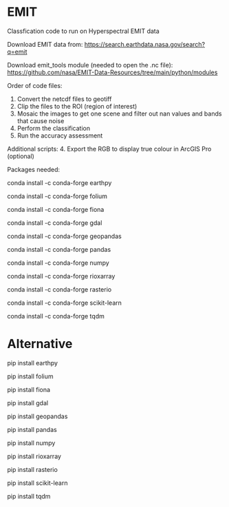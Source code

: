 # EMIT
Classfication code to run on Hyperspectral EMIT data

Download EMIT data from: https://search.earthdata.nasa.gov/search?q=emit

Download emit_tools module (needed to open the .nc file): https://github.com/nasa/EMIT-Data-Resources/tree/main/python/modules

Order of code files:
1. Convert the netcdf files to geotiff
2. Clip the files to the ROI (region of interest)
3. Mosaic the images to get one scene and filter out nan values and bands that cause noise
4. Perform the classification
5. Run the accuracy assessment 

Additional scripts:
4. Export the RGB to display true colour in ArcGIS Pro (optional)

Packages needed: 

conda install -c conda-forge earthpy

conda install -c conda-forge folium

conda install -c conda-forge fiona

conda install -c conda-forge gdal

conda install -c conda-forge geopandas

conda install -c conda-forge pandas

conda install -c conda-forge numpy

conda install -c conda-forge rioxarray

conda install -c conda-forge rasterio

conda install -c conda-forge scikit-learn

conda install -c conda-forge tqdm


# Alternative
pip install earthpy

pip install folium

pip install fiona

pip install gdal

pip install geopandas

pip install pandas

pip install numpy

pip install rioxarray

pip install rasterio

pip install scikit-learn

pip install tqdm

